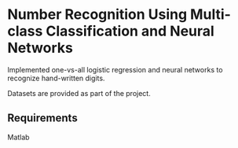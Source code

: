# Number Recognition Using Multi-class Classification and Neural Networks
Implemented one-vs-all logistic regression and neural networks to recognize hand-written digits.

Datasets are provided as part of the project.

## Requirements
Matlab
